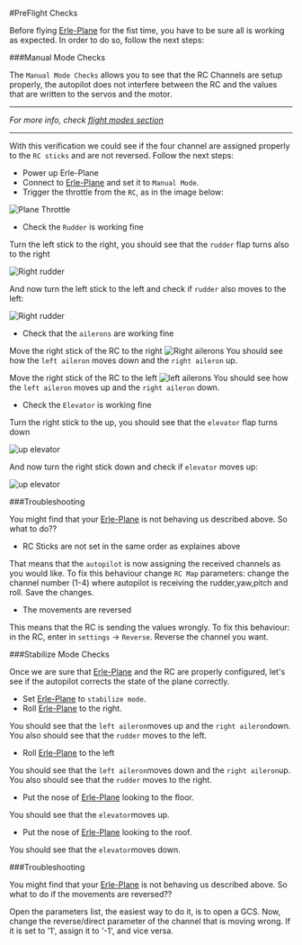 #PreFlight Checks

Before flying [Erle-Plane](http://erlerobotics.com/blog/erle-plane/) for the fist time, you have to be sure all is working as expected. In order to do so, follow the next steps:

###Manual Mode Checks

The `Manual Mode Checks` allows you to see that the RC Channels are setup properly, the autopilot does not interfere between the RC and the values that are written to the servos and the motor.

----
*For more info, check [flight modes section](../flight_modes/README.md)*

----

With this verification we could see if the four channel are assigned properly to the `RC sticks` and are not reversed. Follow the next steps:

+ Power up Erle-Plane
+ Connect to [Erle-Plane](http://erlerobotics.com/blog/erle-plane/) and set it to `Manual Mode`.
+ Trigger the throttle from the `RC`, as in the image below:

![Plane Throttle](../img/checks/th9x_throttle.jpeg)

+ Check the `Rudder` is working fine

Turn the left stick to the right, you should see that the `rudder` flap turns also to the right

![Right rudder](../img/checks/th9x_rudder_right.jpeg)

And now turn the left stick to the left and check if `rudder` also moves to the left:

![Right rudder](../img/checks/th9x_rudder_left.jpeg)

+ Check that the `ailerons` are working fine

Move the right stick of the RC to the right
![Right ailerons](../img/checks/th9x_ailerons_right.jpeg)
You should see how the `left aileron` moves down and the `right aileron` up.

Move the right stick of the RC to the left
![left ailerons](../img/checks/th9x_ailerons_left.jpeg)
You should see how the `left aileron` moves up and the `right aileron` down.

+ Check the `Elevator` is working fine

Turn the right stick to the up, you should see that the `elevator` flap turns down

![up elevator](../img/checks/th9x_elevator_down.jpeg)

And now turn the right stick down and check if `elevator` moves up:

![up elevator](../img/checks/th9x_elevator_up.jpeg)

###Troubleshooting

You might find that your [Erle-Plane](http://erlerobotics.com/blog/erle-plane/) is not behaving us described above. So what to do??

+ RC Sticks are not set in the same order as explaines above

That means that the `autopilot` is now assigning the received channels as you would like. To fix this behaviour change `RC Map` parameters: change the channel number (1-4) where autopilot is receiving the rudder,yaw,pitch and roll. Save the changes.


+ The movements are reversed

This means that the RC is sending the values wrongly. To fix this behaviour: in the RC, enter in `settings` -> `Reverse`. Reverse the channel you want.

###Stabilize Mode Checks

Once we are sure that [Erle-Plane](http://erlerobotics.com/blog/erle-plane/) and the RC are properly configured, let's see if the autopilot corrects the state of the plane correctly.

+ Set [Erle-Plane](http://erlerobotics.com/blog/erle-plane/) to `stabilize mode`.
+ Roll [Erle-Plane](http://erlerobotics.com/blog/erle-plane/) to the right.

You should see that the `left aileron`moves up and the `right aileron`down. You also should see that the `rudder` moves to the left.

+ Roll [Erle-Plane](http://erlerobotics.com/blog/erle-plane/) to the left

You should see that the `left aileron`moves down and the `right aileron`up. You also should see that the `rudder` moves to the right.

+ Put the nose of [Erle-Plane](http://erlerobotics.com/blog/erle-plane/) looking to the floor.

You should see that the `elevator`moves up.


+ Put the nose of [Erle-Plane](http://erlerobotics.com/blog/erle-plane/) looking to the roof.

You should see that the `elevator`moves down.

###Troubleshooting

You might find that your [Erle-Plane](http://erlerobotics.com/blog/erle-plane/) is not behaving us described above. So what to do if the movements are reversed??

Open the parameters list, the easiest way to do it, is to open a GCS. Now, change the reverse/direct parameter of the channel that is moving wrong. If it is set to '1', assign it to '-1', and vice versa.